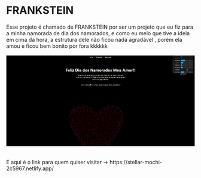 # FRANKSTEIN
Esse projeto é chamado de FRANKSTEIN por ser um projeto que eu fiz para a minha namorada de dia dos namorados, e como eu meio que tive a ideia em cima da hora, a estrutura dele não ficou nada agradável , porém ela amou e ficou bem bonito por fora kkkkkk
<br>
<br>
<img src="Captura de tela 2025-06-07 013250.png">
<br>
<br>
<p>E aqui é o link para quem quiser visitar -> https://stellar-mochi-2c5967.netlify.app/</p>
